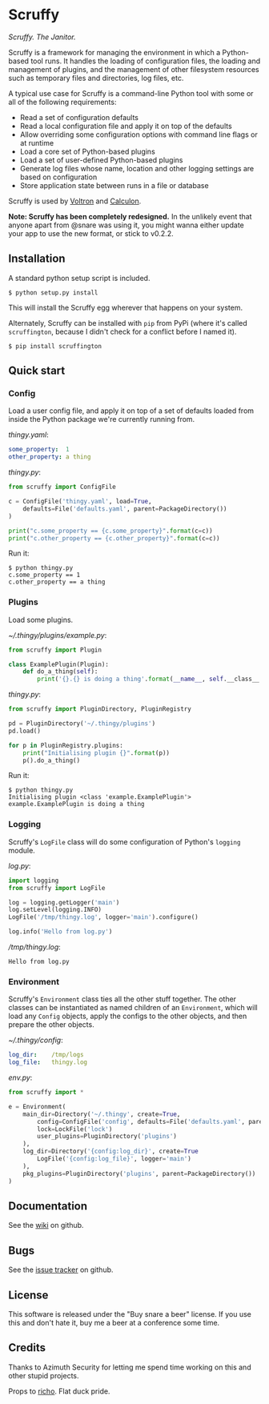 Scruffy
=======

*Scruffy. The Janitor.*

Scruffy is a framework for managing the environment in which a Python-based tool runs. It handles the loading of configuration files, the loading and management of plugins, and the management of other filesystem resources such as temporary files and directories, log files, etc.

A typical use case for Scruffy is a command-line Python tool with some or all of the following requirements:

* Read a set of configuration defaults
* Read a local configuration file and apply it on top of the defaults
* Allow overriding some configuration options with command line flags or at runtime
* Load a core set of Python-based plugins
* Load a set of user-defined Python-based plugins
* Generate log files whose name, location and other logging settings are based on configuration
* Store application state between runs in a file or database

Scruffy is used by [Voltron](https://github.com/snare/voltron) and [Calculon](https://github.com/snare/calculon).

**Note: Scruffy has been completely redesigned.** In the unlikely event that anyone apart from @snare was using it, you might wanna either update your app to use the new format, or stick to v0.2.2.

Installation
------------

A standard python setup script is included.

    $ python setup.py install

This will install the Scruffy egg wherever that happens on your system.

Alternately, Scruffy can be installed with `pip` from PyPi (where it's called `scruffington`, because I didn't check for a conflict before I named it).

    $ pip install scruffington

Quick start
-----------

### Config

Load a user config file, and apply it on top of a set of defaults loaded from inside the Python package we're currently running from.

*thingy.yaml*:
```yaml
some_property:  1
other_property: a thing 
```

*thingy.py*:
```python
from scruffy import ConfigFile

c = ConfigFile('thingy.yaml', load=True,
    defaults=File('defaults.yaml', parent=PackageDirectory())
)

print("c.some_property == {c.some_property}".format(c=c))
print("c.other_property == {c.other_property}".format(c=c))
```

Run it:
```
$ python thingy.py
c.some_property == 1
c.other_property == a thing
```

### Plugins

Load some plugins.

*~/.thingy/plugins/example.py*:
```python
from scruffy import Plugin

class ExamplePlugin(Plugin):
    def do_a_thing(self):
        print('{}.{} is doing a thing'.format(__name__, self.__class__.__name__))
```

*thingy.py*:
```python
from scruffy import PluginDirectory, PluginRegistry

pd = PluginDirectory('~/.thingy/plugins')
pd.load()

for p in PluginRegistry.plugins:
    print("Initialising plugin {}".format(p))
    p().do_a_thing()
```

Run it:
```
$ python thingy.py
Initialising plugin <class 'example.ExamplePlugin'>
example.ExamplePlugin is doing a thing
```

### Logging

Scruffy's `LogFile` class will do some configuration of Python's `logging` module.

*log.py*:
```python
import logging
from scruffy import LogFile

log = logging.getLogger('main')
log.setLevel(logging.INFO)
LogFile('/tmp/thingy.log', logger='main').configure()

log.info('Hello from log.py')
```

*/tmp/thingy.log*:
```
Hello from log.py
```

### Environment

Scruffy's `Environment` class ties all the other stuff together. The other classes can be instantiated as named children of an `Environment`, which will load any `Config` objects, apply the configs to the other objects, and then prepare the other objects.

*~/.thingy/config*:
```yaml
log_dir:    /tmp/logs
log_file:   thingy.log
```

*env.py*:
```python
from scruffy import *

e = Environment(
    main_dir=Directory('~/.thingy', create=True,
        config=ConfigFile('config', defaults=File('defaults.yaml', parent=PackageDirectory())),
        lock=LockFile('lock')
        user_plugins=PluginDirectory('plugins')
    ),
    log_dir=Directory('{config:log_dir}', create=True
        LogFile('{config:log_file}', logger='main')
    ),
    pkg_plugins=PluginDirectory('plugins', parent=PackageDirectory())
)
```

Documentation
-------------

See the [wiki](https://github.com/snare/scruffy/wiki) on github.

## Bugs

See the [issue tracker](https://github.com/snare/voltron/issues) on github.

License
-------

This software is released under the "Buy snare a beer" license. If you use this and don't hate it, buy me a beer at a conference some time.

Credits
-------

Thanks to Azimuth Security for letting me spend time working on this and other stupid projects.

Props to [richo](http://github.com/richo). Flat duck pride.